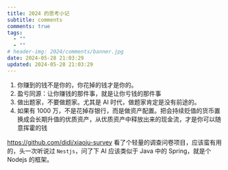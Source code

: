 ```yaml
---
title: 2024 的思考小记
subtitle: comments
comments: true
tags:
  - ""
  - ""
# header-img: 2024/comments/banner.jpg
date: 2024-05-28 21:03:29
updated: 2024-05-28 21:03:29
---
```


1. 你赚到的钱不是你的，你花掉的钱才是你的。
2. 盈亏同源：让你赚钱的那件事，就是让你亏钱的那件事
3. 做出题家，不要做题家。尤其是 AI 时代，做题家肯定是没有前途的。
4. 如果有 1000 万，不是花掉存银行，而是做资产配置。把会持续贬值的货币置换成会长期升值的优质资产，从优质资产中释放出来的现金流，才是你可以随意挥霍的钱

<https://github.com/didi/xiaoju-survey>
看了个轻量的调查问卷项目，应该蛮有用的，头一次听说过 `Nestjs`，问了下 AI 应该类似于 Java 中的 Spring，就是个 Nodejs 的框架。
